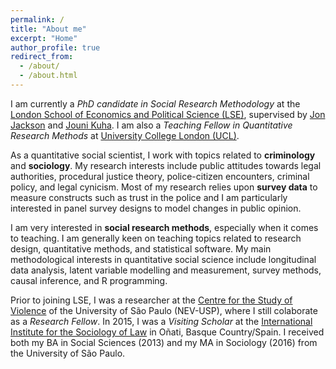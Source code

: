 ```yaml
---
permalink: /
title: "About me"
excerpt: "Home"
author_profile: true
redirect_from: 
  - /about/
  - /about.html
---
```


I am currently a *PhD candidate in Social Research Methodology* at the [London School of Economics and Political Science (LSE)](http://www.lse.ac.uk/methodology), supervised by [Jon Jackson](http://www.lse.ac.uk/Methodology/People/Academic-Staff/Jonathan-Jackson/Jonathan-Jackson) and [Jouni Kuha](http://www.lse.ac.uk/Statistics/People/Dr-Jouni-Kuha). I am also a *Teaching Fellow in Quantitative Research Methods* at [University College London (UCL)](https://www.ucl.ac.uk/political-science).

As a quantitative social scientist, I work with topics related to **criminology** and **sociology**. My research interests include public attitudes towards legal authorities, procedural justice theory, police-citizen encounters, criminal policy, and legal cynicism. Most of my research relies upon **survey data** to measure constructs such as trust in the police and I am particularly interested in panel survey designs to model changes in public opinion.

I am very interested in **social research methods**, especially when it comes to teaching. I am generally keen on teaching topics related to research design, quantitative methods, and statistical software. My main methodological interests in quantitative social science include longitudinal data analysis, latent variable modelling and measurement, survey methods, causal inference, and R programming.

Prior to joining LSE, I was a researcher at the [Centre for the Study of Violence](http://english.nevusp.org) of the University of São Paulo (NEV-USP), where I still colaborate as a *Research Fellow*. In 2015, I was a *Visiting Scholar* at the [International Institute for the Sociology of Law](http://iisj.net) in Oñati, Basque Country/Spain. I received both my BA in Social Sciences (2013) and my MA in Sociology (2016) from the University of São Paulo.


